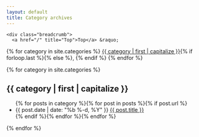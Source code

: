 ```yaml
---
layout: default
title: Category archives
---
```

<div class="container">
  <div class="section">

    <div class="breadcrumb">
      <a href="/" title="Top">Top</a> &raquo; 
{% for category in site.categories %}
      <a href="#{{ category | first | remove:' ' }}">{{ category | first | capitalize }}</a>{% if forloop.last %}{% else %}, {% endif %}
{% endfor %}
    </div>
{% for category in site.categories %}
    <div class="catbloc" id="{{ category | first | remove:' ' }}">
      <h2 class="blog-post-title">{{ category | first | capitalize }}</h2>
      <ul>{% for posts in category %}{% for post in posts %}{% if post.url %}
        <li>
          <time class="blog-post-meta">{{ post.date | date: "%b %-d, %Y" }}</time>
            <a class="blog-post-link" href="{{ post.url | prepend: site.baseurl }}">{{ post.title }}</a>
        </li>{% endif %}{% endfor %}{% endfor %}
      </ul>
  </div>
{% endfor %}
  </div>
</div>
